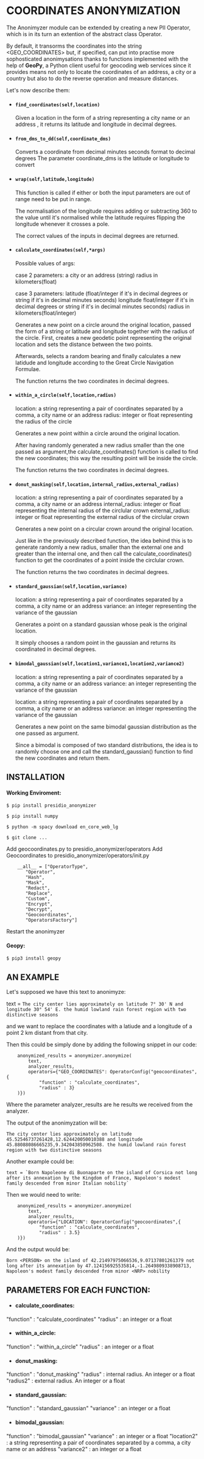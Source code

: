 
# COORDINATES ANONYMIZATION

The Anonimyzer module can be extended by creating a new PII Operator, which is in its turn an extention of the abstract class Operator.

By default, it transorms the coordinates into the string <GEO_COORDINATES> but, if specified, can put into practise more sophosticated anonimysations thanks to functions implemented with the help of **GeoPy**, a Python client useful for geocoding web services since it provides means not only to locate the coordinates of an address, a city or a country but also to do the reverse operation and measure distances.

Let's now describe them:

- #### `find_coordinates(self,location)` 

    Given a location in the form of a string representing a city name or an address , it returns its latitude and longitude in decimal degrees.
    
- #### `from_dms_to_dd(self,coordinate_dms)`
    
    Converts a coordinate from decimal minutes seconds format to decimal degrees
    The parameter coordinate_dms is the latitude or longitude to convert

- #### `wrap(self,latitude,longitude)`

    This function is called if either or both the input parameters are out of range need to be put in range. 

    The normalisation of the longitude requires adding or subtracting 360 to the value until it's normalised while the latitude requires flipping the longitude whenever it           crosses a pole.

    The correct values of the inputs in decimal degrees are returned.

- #### `calculate_coordinates(self,*args)`

    Possible values of args:
    
    case 2 parameters:
        a city or an address (string)
        radius in kilometers(float)

    case 3 parameters:
        latitude (float/integer if it's in decimal degrees or string if it's in decimal minutes seconds)
        longitude float/integer if it's in decimal degrees or string if it's in decimal minutes seconds)
        radius in kilometers(float/integer)
        

    Generates a new point on a circle around the original location, passed the form of a string or latitude and longitude together with the radius of the circle.
    First, creates a new geodetic point representing the original location and sets the distance between the two points.

    Afterwards, selects a random bearing and finally calculates a new latidude and longitude according to the Great Circle Navigation Formulae.

    The function returns the two coordinates in decimal degrees.

- #### `within_a_circle(self,location,radius)`

    location: a string representing a pair of coordinates separated by a comma, a city name or an address
    radius: integer or float representing the radius of the circle

    Generates a new point within a circle around the original location.
    
    After having randomly generated a new radius smaller than the one passed as argument,the calculate_coordinates() function is called to find the new coordinates; this way         the resulting point will be inside the circle.
    
    The function returns the two coordinates in decimal degrees.

- #### `donut_masking(self,location,internal_radius,external_radius)`

    location: a string representing a pair of coordinates separated by a comma, a city name or an address
    internal_radius: integer or float representing the internal radius of the circlular crown
    external_radius: integer or float representing the external radius of the circlular crown

    Generates a new point on a circular crown around the original location.
    
    Just like in the previously described function, the idea behind this is to generate randomly a new radius, smaller than the external one and greater than the internal one,       and then call the calculate_coordinates() function to get the coordinates of a point inside the circlular crown.
    
    The function returns the two coordinates in decimal degrees.

- #### `standard_gaussian(self,location,variance)`

  location: a string representing a pair of coordinates separated by a comma, a city name or an address
  variance: an integer representing the variance of the gaussian

  Generates a point on a standard gaussian whose peak is the original location.

  It simply chooses a random point in the gaussian and returns its coordinated in decimal degrees.

- #### `bimodal_gaussian(self,location1,variance1,location2,variance2)`
    
    
  location: a string representing a pair of coordinates separated by a comma, a city name or an address
  variance: an integer representing the variance of the gaussian


  location: a string representing a pair of coordinates separated by a comma, a city name or an address
  variance: an integer representing the variance of the gaussian

    Generates a new point on the same bimodal gaussian distribution as the one passed as argument.

    Since a bimodal is composed of two standard distributions, the idea is to randomly choose one and call the standard_gaussian() function to find the new coordinates and           return them.


 ## INSTALLATION

 #### Working Enviroment:

`$ pip install presidio_anonymizer`

`$ pip install numpy`

`$ python -m spacy download en_core_web_lg`

`$ git clone ...`

Add geocoordinates.py to presidio_anonymizer/operators
Add Geocoordinates to presidio_anonymizer/operators/init.py

        __all__ = ["OperatorType",
           "Operator",
           "Hash",
           "Mask",
           "Redact",
           "Replace",
           "Custom",
           "Encrypt",
           "Decrypt",
           "Geocoordinates",
           "OperatorsFactory"]
   Restart the anonimyzer

 #### Geopy:

`$ pip3 install geopy`
    
## AN EXAMPLE
    
Let's supposed we have this text to anonimyze:

 text =  `The city center lies approximately on latitude 7° 30' N and longitude 30° 54' E. the humid lowland rain forest region with two distinctive seasons`

and we want to replace the coordinates with a latiude and a longitude of a point 2 km distant from that city.

Then this could be simply done by adding the following snippet in our code:

        anonymized_results = anonymizer.anonymize(
            text,
            analyzer_results,            
            operators={"GEO_COORDINATES": OperatorConfig("geocoordinates",{ 
                "function" : "calculate_coordinates",
                "radius" : 3}        
        )})

Where the parameter analyzer_results are he results we received from the analyzer.

The output of the anonimyzation will be:

 `The city center lies approximately on latitude 45.52546737261428,12.624420050010388 and longitude 45.88088086665235,9.342043850962508. the humid lowland rain forest region with two distinctive seasons`
 
 Another example could be:
 
    text = `Born Napoleone di Buonaparte on the island of Corsica not long after its annexation by the Kingdom of France, Napoleon's modest family descended from minor Italian nobility`

Then we would need to write:

        
        anonymized_results = anonymizer.anonymize(
            text,
            analyzer_results,            
            operators={"LOCATION": OperatorConfig("geocoordinates",{ 
                "function" : "calculate_coordinates",
                "radius" : 3.5}        
        )})
        
And the output would be:

`Born <PERSON> on the island of 42.21497975066536,9.07137801261379 not long after its annexation by 47.124156925535814,-1.2649809338908713, Napoleon's modest family descended from minor <NRP> nobility`
    
    
    
## PARAMETERS FOR EACH FUNCTION:

- #### calculate_coordinates:

"function" : "calculate_coordinates"
"radius" : an integer or a float
                
- #### within_a_circle:

"function" : "within_a_circle"
"radius" : an integer or a float
                
- #### donut_masking:

"function" : "donut_masking"
"radius" : internal radius. An integer or a float
"radius2" : external radius. An integer or a float
                
- #### standard_gaussian:

"function" : "standard_gaussian"
"variance" : an integer or a float
                
- #### bimodal_gaussian:

"function" : "bimodal_gaussian"
"variance" : an integer or a float
"location2" : a string representing a pair of coordinates separated by a comma, a city name or an address
"variance2" : an integer or a float


    
    
